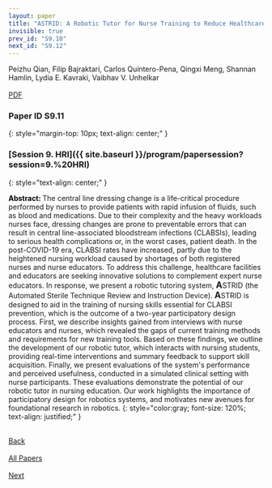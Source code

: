 ```yaml
---
layout: paper
title: "ASTRID: A Robotic Tutor for Nurse Training to Reduce Healthcare-Associated Infections"
invisible: true
prev_id: "S9.10"
next_id: "S9.12"
---
```

<div class="paper-authors">
  <div class="paper-author-box">
    <div class="paper-author-name">Peizhu Qian, Filip Bajraktari, Carlos Quintero-Pena, Qingxi Meng, Shannan Hamlin, Lydia E. Kavraki, Vaibhav V. Unhelkar</div>
    <div class="paper-author-uni"></div>
  </div>
</div>

<div class="paper-pdf-modern">
  <div class="paper-menu-icon">
    <a href="https://www.roboticsproceedings.org/rss25/p266.pdf" title="Download PDF" target="_blank">
      <i class="fa fa-file-pdf-o"></i><br>
      <span class="paper-menu-label">PDF</span>
    </a>
  </div>
</div>

### Paper ID S9.11
{: style="margin-top: 10px; text-align: center;" }

### [Session 9. HRI]({{ site.baseurl }}/program/papersession?session=9.%20HRI)
{: style="text-align: center;" }

<b style="color: black;">Abstract: </b>The central line dressing change is a life-critical procedure performed by nurses to provide patients with rapid infusion of fluids, such as blood and medications.  Due to their complexity and the heavy workloads nurses face, dressing changes are prone to preventable errors that can result in central line-associated bloodstream infections (CLABSIs), leading to serious health complications or, in the worst cases, patient death. In the post-COVID-19 era, CLABSI rates have increased, partly due to the heightened nursing workload caused by shortages of both registered nurses and nurse educators. To address this challenge, healthcare facilities and educators are seeking innovative solutions to complement expert nurse educators. In response, we present a robotic tutoring system, <span style="font-size: 120%; font-weight: bold;">A</span>STRID (the Automated Sterile Technique Review and Instruction Device). <span style="font-size: 120%; font-weight: bold;">A</span>STRID is designed to aid in the training of nursing skills essential for CLABSI prevention, which is the outcome of a two-year participatory design process. First, we describe insights gained from interviews with nurse educators and nurses, which revealed the gaps of current training methods and requirements for new training tools. Based on these findings, we outline the development of our robotic tutor, which interacts with nursing students, providing real-time interventions and summary feedback to support skill acquisition. Finally, we present evaluations of the system's performance and perceived usefulness, conducted in a simulated clinical setting with nurse participants. These evaluations demonstrate the potential of our robotic tutor in nursing education. Our work highlights the importance of participatory design for robotics systems, and motivates new avenues for foundational research in robotics.
{: style="color:gray; font-size: 120%; text-align: justified;" }

<div class="paper-menu">
  <div class="paper-menu-inner">
    <a href="{{ site.baseurl }}/program/papers/S9.10/" title="Previous Paper">
            <div class="paper-menu-icon">
                <i class="fa fa-chevron-left"></i><br>
                <span class="paper-menu-label">Back</span>
            </div>
        </a>
    <a href="{{ site.baseurl }}/program/papers" title="All Papers">
      <div class="paper-menu-icon">
        <i class="fa fa-list"></i><br>
        <span class="paper-menu-label">All Papers</span>
      </div>
    </a>
    <a href="{{ site.baseurl }}/program/papers/S9.12/" title="Next Paper">
            <div class="paper-menu-icon">
                <i class="fa fa-chevron-right"></i><br>
                <span class="paper-menu-label">Next</span>
            </div>
        </a>
  </div>
</div>
